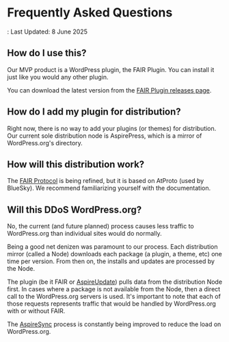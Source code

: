 # Frequently Asked Questions

: Last Updated: 8 June 2025

## How do I use this?

Our MVP product is a WordPress plugin, the FAIR Plugin. You can install it just like you would any other plugin.

You can download the latest version from the [FAIR Plugin releases page](https://github.com/fairpm/fair-plugin/releases).

## How do I add my plugin for distribution?

Right now, there is no way to add your plugins (or themes) for distribution. Our current sole distribution node is AspirePress, which is a mirror of WordPress.org's directory.

## How will this distribution work?

The [FAIR Protocol](https://github.com/fairpm/fair-protocol) is being refined, but it is based on AtProto (used by BlueSky). We recommend familiarizing yourself with the documentation.

## Will this DDoS WordPress.org?

No, the current (and future planned) process causes less traffic to WordPress.org than individual sites would do normally. 

Being a good net denizen was paramount to our process. Each distribution mirror (called a Node) downloads each package (a plugin, a theme, etc) one time per version. From then on, the installs and updates are processed by the Node. 

The plugin (be it FAIR or [AspireUpdate](https://github.com/aspirepress/AspireUpdate)) pulls data from the distribution Node first. In cases where a package is not available from the Node, then a direct call to the WordPress.org servers is used. It's important to note that each of those requests represents traffic that would be handled by WordPress.org with or without FAIR.

The [AspireSync](https://github.com/aspirepress/AspireSync) process is constantly being improved to reduce the load on WordPress.org.